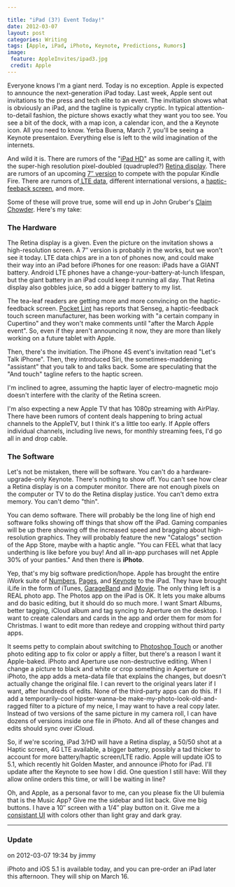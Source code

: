 ```yaml
---

title: "iPad (3?) Event Today!"
date: 2012-03-07
layout: post
categories: Writing
tags: [Apple, iPad, iPhoto, Keynote, Predictions, Rumors]
image:
 feature: AppleInvites/ipad3.jpg
 credit: Apple
---
```


Everyone knows I'm a giant nerd.  Today is no exception.  Apple is expected to announce the next-generation iPad today.  Last week, Apple sent out invitations to the press and tech elite to an event.  The invitiation shows what is obviously an iPad, and the tagline is typically cryptic.  In typical attention-to-detail fashion, the picture shows exactly what they want you too see.  You see a bit of the dock, with a map icon, a calendar icon, and the a Keynote icon.  All you need to know.  Yerba Buena, March 7, you'll be seeing a Keynote presentaion.  Everything else is left to the wild imagination of the internets.


And wild it is.  There are rumors of the "<a href="http://www.washingtonpost.com/business/technology/report-forget-the-ipad-3-its-the-ipad-hd/2012/03/06/gIQADMEnuR_story.html" target="_blank">iPad HD</a>" as some are calling it, with the super-high resolution pixel-doubled (quadrupled?) <a href="http://mashable.com/2012/03/05/ipad-3-retina-display-overkill/" target="_blank">Retina display</a>.  There are rumors of an upcoming <a href="http://www.digitimes.com/news/a20120229PD220.html" target="_blank">7&#8243; version</a> to compete with the popular Kindle Fire.  There are rumors of<a href="http://www.theverge.com/2012/3/6/2849384/sources-apple-tv-update-ipad-3-ipad-hd-lte-verizon-att" target="_blank"> LTE data</a>, different international versions, a <a href="http://www.macrumors.com/2012/03/07/ipad-3-to-include-haptic-display-technology-to-provide-on-screen-textures/" target="_blank">haptic-feeback screen</a>, and more.
  </p>
  
  <p>
    Some of these will prove true, some will end up in John Gruber's <a href="http://duckduckgo.com/?q=site%3Adaringfireball.net+claim+chowder+2012" target="_blank">Claim Chowder</a>.  Here's my take:
  </p>
  
  <h3>
    The Hardware
  </h3>
  
  <p>
    The Retina display is a given.  Even the picture on the invitation shows a high-resolution screen.  A 7&#8243; version is probably in the works, but we won't see it today.  LTE data chips are in a ton of phones now, and could make their way into an iPad before iPhones for one reason:  iPads have a GIANT battery.  Android LTE phones have a change-your-battery-at-lunch lifespan, but the giant battery in an iPad could keep it running all day.  That Retina display also gobbles juice, so add a bigger battery to my list.
  </p>
  
  <p>
    The tea-leaf readers are getting more and more convincing on the haptic-feedback screen.  <a href="http://www.pocket-lint.com/news/44786/senseg-hints-at-ipad3-tech" target="_blank">Pocket Lint</a> has reports that Senseg, a haptic-feedback touch screen manufacturer, has been working with "a certain company in Cupertino" and they won't make comments until "after the March Apple event".  So, even if they aren't announcing it now, they are more than likely working on a future tablet with Apple.
  </p>
  
  <p>
    Then, there's the invitiation.  The iPhone 4S event's invitation read "Let's Talk iPhone".  Then, they introduced Siri, the sometimes-maddening "assistant" that you talk to and talks back.  Some are speculating that the "And touch" tagline refers to the haptic screen.
  </p>
  
  <p>
    I'm inclined to agree, assuming the haptic layer of electro-magnetic mojo doesn't interfere with the clarity of the Retina screen.
  </p>
  
  <p>
    I'm also expecting a new Apple TV that has 1080p streaming with AirPlay.  There have been rumors of content deals happening to bring actual channels to the AppleTV, but I think it's a little too early.  If Apple offers individual channels, including live news,  for monthly streaming fees, I'd go all in and drop cable.
  </p>
  
  <h3>
    The Software
  </h3>
  
  <p>
    Let's not be mistaken, there will be software.  You can't do a hardware-upgrade-only Keynote.  There's nothing to show off.  You can't see how clear a Retina display is on a computer monitor.  There are not enough pixels on the computer or TV to do the Retina display justice.  You can't demo extra memory.  You can't demo "thin".
  </p>
  
  <p>
    You can demo software.  There will probably be the long line of high end software folks showing off things that show off the iPad.  Gaming companies will be up there showing off the increased speed and bragging about high-resolution graphics.  They will probably feature the new "Catalogs" section of the App Store, maybe with a haptic angle. "You can FEEL what that lacy underthing is like before you buy!  And all in-app purchases will net Apple 30% of your panties."  And then there is <strong>iPhoto</strong>.
  </p>
  
  <p>
    Yep, that's my big software prediction/hope.  Apple has brought the entire iWork suite of <a class="offsite-link-inline" title="Affiliate Link" href="http://click.linksynergy.com/fs-bin/stat?id=c2RIhxqa9zY&offerid=146261&type=3&subid=0&tmpid=1826&RD_PARM1=http%253A%252F%252Fitunes.apple.com%252Fus%252Fapp%252Fnumbers%252Fid361304891%253Fmt%253D8%2526uo%253D4%2526partnerId%253D30%22%20target=%22itunes_store%22" target="_blank">Numbers</a>, <a class="offsite-link-inline" title="Affiliate Link" href="http://click.linksynergy.com/fs-bin/stat?id=c2RIhxqa9zY&offerid=146261&type=3&subid=0&tmpid=1826&RD_PARM1=http%253A%252F%252Fitunes.apple.com%252Fus%252Fapp%252Fpages%252Fid361309726%253Fmt%253D8%2526uo%253D4%2526partnerId%253D30%22%20target=%22itunes_store%22" target="_blank">Pages</a>, and <a class="offsite-link-inline" title="Affiliate Link" href="http://click.linksynergy.com/fs-bin/stat?id=c2RIhxqa9zY&offerid=146261&type=3&subid=0&tmpid=1826&RD_PARM1=http%253A%252F%252Fitunes.apple.com%252Fus%252Fapp%252Fkeynote%252Fid361285480%253Fmt%253D8%2526uo%253D4%2526partnerId%253D30%22%20target=%22itunes_store%22" target="_blank">Keynote</a> to the iPad.  They have brought iLife in the form of iTunes, <a class="offsite-link-inline" title="Affiliate Link" href="http://click.linksynergy.com/fs-bin/stat?id=c2RIhxqa9zY&offerid=146261&type=3&subid=0&tmpid=1826&RD_PARM1=http%253A%252F%252Fitunes.apple.com%252Fus%252Fapp%252Fgarageband%252Fid408709785%253Fmt%253D8%2526uo%253D4%2526partnerId%253D30%22%20target=%22itunes_store%22" target="_blank">GarageBand</a> and <a class="offsite-link-inline" title="Affiliate Link" href="http://click.linksynergy.com/fs-bin/stat?id=c2RIhxqa9zY&offerid=146261&type=3&subid=0&tmpid=1826&RD_PARM1=http%253A%252F%252Fitunes.apple.com%252Fus%252Fapp%252Fimovie%252Fid377298193%253Fmt%253D8%2526uo%253D4%2526partnerId%253D30%22%20target=%22itunes_store%22" target="_blank">iMovie</a>.  The only thing left is a REAL photo app.  The Photos app on the iPad is OK.  It lets you make albums and do basic editing, but it should do so much more.  I want Smart Albums, better tagging, iCloud album and tag syncing to Aperture on the desktop.  I want to create calendars and cards in the app and order them for mom for Christmas.  I want to edit more than redeye and cropping without third party apps.
  </p>
  
  <p>
    It seems petty to complain about switching to <a class="offsite-link-inline" title="Affiliate Link" href="http://click.linksynergy.com/fs-bin/stat?id=c2RIhxqa9zY&offerid=146261&type=3&subid=0&tmpid=1826&RD_PARM1=http%253A%252F%252Fitunes.apple.com%252Fus%252Fapp%252Fadobe-photoshop-touch%252Fid495716481%253Fmt%253D8%2526uo%253D4%2526partnerId%253D30&quot; target=&quot;itunes_store&quot;" target="_blank">Photoshop Touch</a> or another photo editing app to fix color or apply a filter, but there's a reason I want it Apple-baked.  iPhoto and Aperture use non-destructive editing.  When I change a picture to black and white or crop something in Aperture or iPhoto, the app adds a meta-data file that explains the changes, but doesn't actually change the original file.  I can revert to the original years later if I want, after hundreds of edits.  None of the third-party apps can do this.  If I add a temporarily-cool hipster-wanna-be make-my-photo-look-old-and-ragged filter to a picture of my neice, I may want to have a real copy later.  Instead of two versions of the same picture in my camera roll, I can have dozens of versions inside one file in iPhoto.  And all of these changes and edits should sync over iCloud.
  </p>
  
  <p>
    So, if we're scoring, iPad 3/HD will have a Retina display, a 50/50 shot at a Haptic screen, 4G LTE available, a bigger battery, possibly a tad thicker to account for more battery/haptic screen/LTE radio.  Apple will update iOS to 5.1, which recently hit Golden Master, and announce iPhoto for iPad.  I'll update after the Keynote to see how I did.  One question I still have:  Will they allow online orders this time, or will I be waiting in line?
  </p>
  
  <p>
    Oh, and Apple, as a personal favor to me, can you please fix the UI bulemia that is the Music App?  Give me the sidebar and list back.  Give me big buttons.  I have a 10&#8243; screen with a 1/4&#8243; play button on it.  Give me a <a href="http://www.tuaw.com/2011/10/12/ios-5-features-changes-in-music-app-for-ipad/" target="_blank">consistant UI</a> with colors other than light gray and dark gray.  
    </p>

--------


### Update

on 2012-03-07 19:34 by jimmy


iPhoto and iOS 5.1 is available today, and you can pre-order an iPad later this afternoon.  They will ship on March 16.


<!-- #Apple #iPad #iPhoto #Keynote #Predictions #Rumors -->
    
  
